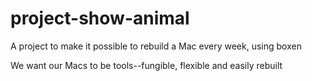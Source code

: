 # project-show-animal
A project to make it possible to rebuild a Mac every week, using boxen

We want our Macs to be tools--fungible, flexible and easily rebuilt

